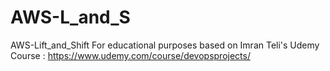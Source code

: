 # AWS-L_and_S
AWS-Lift_and_Shift
For educational purposes based on Imran Teli's Udemy Course : https://www.udemy.com/course/devopsprojects/
